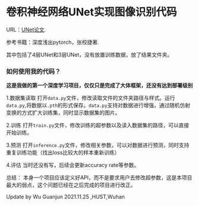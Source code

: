 
# 卷积神经网络UNet实现图像识别代码

URL：[UNet论文](https://arxiv.org/abs/1505.04597). 

参考书籍：深度浅出pytorch，张校捷著. 

其中包括了4层UNet和3层UNet，没有放置训练数据，放了结果文件夹。
### 如何使用我的代码？
**这是我做的第一个深度学习项目，仅仅只是完成了大体框架，还没有达到部署级别**

1.数据集读取
打开`data.py`文件，修改读取文件的文件夹路径与样式。运行`data.py`,将数据以`.pth`的形式保存。`data.py`支持对数据进行增强，通过随机仿射变换的方式扩大训练集，同时显示数据集的图片。

2.训练
打开`train.py`文件，修改训练的超参数以及读入数据集的路径，可以直接开始训练。

3.预测
打开`inference.py`文件，修改相关参数，可以对数据进行预测，同时支持重复训练功能（找出loss比较大的样本重新训练）

4.评估
当时还没有写，后续会更新accuracy rate等参数。

总结：
本身一个项目应该定义好API，而不是要求用户去修改超参数，这是本项目最大的弱点，这个问题已经在之后完成的项目进行改正。

Update by Wu Guanjun 2021.11.25 ,HUST,Wuhan  

